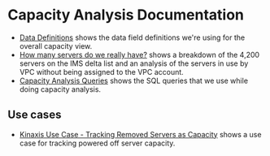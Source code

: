 # Capacity Analysis Documentation

* [Data Definitions](data_definitions.md) shows the data field definitions we're using for the overall capacity view.
* [How many servers do we really have?](server_capacity.md) shows a breakdown of the 4,200 servers on the IMS delta list and an analysis of the servers in use by VPC without being assigned to the VPC account.
* [Capacity Analysis Queries](queries.md) shows the SQL queries that we use while doing capacity analysis.


## Use cases

* [Kinaxis Use Case - Tracking Removed Servers as Capacity](remove_use_case.md) shows a use case for tracking powered off server capacity.